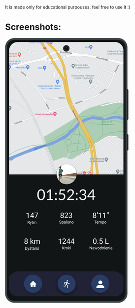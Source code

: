 It is made only for educational purpouses, feel free to use it :)
# Screenshots:
![Alt text](/images/1.png?raw=true "first image")
